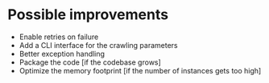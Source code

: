# Possible improvements

- Enable retries on failure
- Add a CLI interface for the crawling parameters
- Better exception handling
- Package the code [if the codebase grows]
- Optimize the memory footprint [if the number of instances gets too high]
